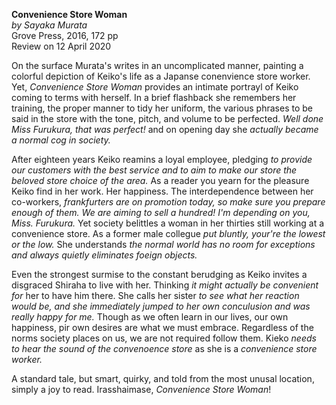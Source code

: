 **Convenience Store Woman**  
_by Sayaka Murata_   
Grove Press, 2016, 172 pp  
Review on 12 April 2020

On the surface Murata's writes in an uncomplicated manner, painting a colorful depiction of Keiko's life as a Japanse conenvience store worker. Yet, _Convenience Store Woman_ provides an intimate portrayl of Keiko coming to terms with herself. In a brief flashback she remembers her training, the proper manner to tidy her uniform, the various phrases to be said in the store with the tone, pitch, and volume to be perfected. _Well done Miss Furukura, that was perfect!_ and on opening day she _actually became a normal cog in society._ 

After eighteen years Keiko reamins a loyal employee, pledging _to provide our customers with the best service and to aim to make our store the beloved store choice of the area._  As a reader you yearn for the pleasure Keiko find in her work. Her happiness. The interdependence between her co-workers, _frankfurters are on promotion today, so make sure you prepare enough of them. We are aiming to sell a hundred! I'm depending on you, Miss. Furukura._ Yet society belittles a woman in her thirties still working at a convenience store. As a former male collegue _put bluntly, your're the lowest or the low._ She understands _the normal world has no room for exceptions and always quietly eliminates foeign objects._ 

Even the strongest surmise to the constant berudging as Keiko invites a disgraced Shiraha to live with her. Thinking _it might actually be convenient for_ her to have him there. She calls her sister _to see what her reaction would be, and she immediately jumped to her own conculusion and was really happy for me._ Though as we often learn in our lives, our own happiness, pir own desires are what we must embrace. Regardless of the norms society places on us, we are not required follow them. Kieko _needs to hear the sound of the convenoence store_ as she is a _convenience store worker._

A standard tale, but smart, quirky, and told from the most unusal location, simply a joy to read. Irasshaimase, _Convenience Store Woman_! 